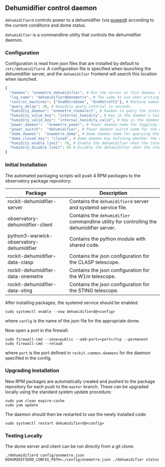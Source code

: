 ## Dehumidifier control daemon 

`dehumidifierd` controls power to a dehumidifier (via [powerd](https://github.com/rockit-astro/powerd)) according to the current conditions and dome status.

`dehumidifier` is a commandline utility that controls the dehumidifier daemon.


### Configuration

Configuration is read from json files that are installed by default to `/etc/dehumidifierd`.
A configuration file is specified when launching the dehumidifier server, and the `dehumidifier` frontend will search this location when launched.

```python
{
  "daemon": "onemetre_dehumidifier", # Run the server as this daemon. Daemon types are registered in `rockit.common.daemons`.
  "log_name": "dehumidifierd@onemetre", # The name to use when writing messages to the observatory log.
  "control_machines": ["OneMetreDome", "OneMetreTCS"], # Machine names that are allowed to control (rather than just query) state. Machine names are registered in `rockit.common.IP`.
  "query_delay": 30, # Humidity query interval in seconds.
  "humidity_daemon": "onemetre_roomalert", # Daemon to query the internal humidity from.
  "humidity_value_key": "internal_humidity", # Key in the daemon's last_measurement dictionary.
  "humidity_valid_key": "internal_humidity_valid", # Key in the daemon's last_measurement dictionary.
  "power_daemon":  "onemetre_power", # Power daemon name for toggling the dehumidifier on and off.
  "power_switch":  "dehumidifier", # Power daemon switch name for the dehumidifier.
  "dome_daemon":  "onemetre_dome", # Dome daemon name for querying the dome state.
  "dome_closed_key": "closed", # Dome daemon key defining whether the dome is closed.
  "humidity_enable_limit": 70, # Enable the dehumidifier when the internal humidity rises above this value.
  "humidity_disable_limit": 65 # Disable the dehumidifier when the internal humidity drops below this value.
}
```

### Initial Installation

The automated packaging scripts will push 4 RPM packages to the observatory package repository:

| Package                                  | Description                                                                              |
|------------------------------------------|------------------------------------------------------------------------------------------|
| rockit-dehumidifier-server               | Contains the `dehumidifierd` server and systemd service file.                            |
| observatory-dehumidifier-client          | Contains the `dehumidifier` commandline utility for controlling the dehumidifier server. |
| python3-warwick-observatory-dehumidifier | Contains the python module with shared code.                                             |
| rockit-dehumidifier-data-clasp           | Contains the json configuration for the CLASP telescope.                                 |
| rockit-dehumidifier-data-onemetre        | Contains the json configuration for the W1m telescope.                                   |
| rockit-dehumidifier-data-sting           | Contains the json configuration for the STING telescope.                                 |

After installing packages, the systemd service should be enabled:

```
sudo systemctl enable --now dehumidifierd@<config>
```

where `config` is the name of the json file for the appropriate dome.

Now open a port in the firewall:
```
sudo firewall-cmd --zone=public --add-port=<port>/tcp --permanent
sudo firewall-cmd --reload
```
where `port` is the port defined in `rockit.common.daemons` for the daemon specified in the config.

### Upgrading Installation

New RPM packages are automatically created and pushed to the package repository for each push to the `master` branch.
These can be upgraded locally using the standard system update procedure:
```
sudo yum clean expire-cache
sudo yum update
```

The daemon should then be restarted to use the newly installed code:
```
sudo systemctl restart dehumidifierd@<config>
```

### Testing Locally

The dome server and client can be run directly from a git clone:
```
./dehumidifierd config/onemetre.json
DEHUMIDIFIERD_CONFIG_PATH=./config/onemetre.json ./dehumidifier status
```

